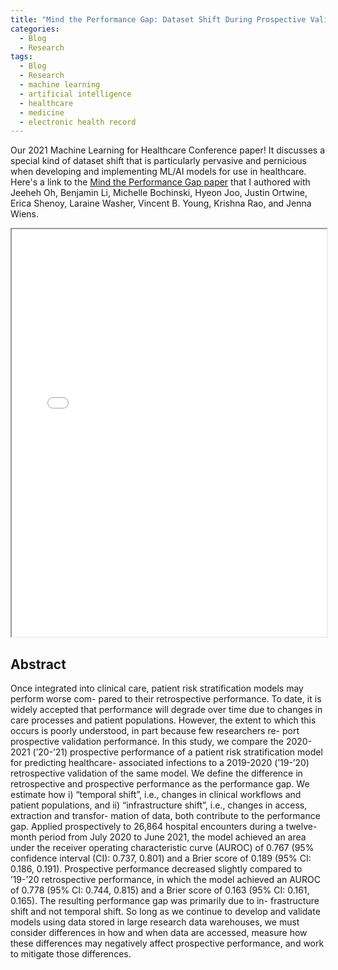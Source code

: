 ```yaml
---
title: "Mind the Performance Gap: Dataset Shift During Prospective Validation"
categories:
  - Blog
  - Research
tags:
  - Blog
  - Research
  - machine learning
  - artificial intelligence
  - healthcare
  - medicine
  - electronic health record
---
```


Our 2021 Machine Learning for Healthcare Conference paper! It discusses a special kind of dataset shift that is particularly pervasive and pernicious when developing and implementing ML/AI models for use in healthcare. Here's a link to the [Mind the Performance Gap paper](https://proceedings.mlr.press/v149/otles21a/otles21a.pdf) that I authored with Jeeheh Oh, Benjamin Li, Michelle Bochinski, Hyeon Joo, Justin Ortwine, Erica Shenoy, Laraine Washer, Vincent B. Young, Krishna Rao, and Jenna Wiens.


<iframe src="{{ site.url }}{{ site.baseurl }}/assets/papers/mind_the_performance_gap.pdf" 
    style="aspect-ratio: 8.5 / 11;"
    width="100%" 
>
</iframe>

## Abstract
Once integrated into clinical care, patient risk stratification models may perform worse com- pared to their retrospective performance. To date, it is widely accepted that performance will degrade over time due to changes in care processes and patient populations. However, the extent to which this occurs is poorly understood, in part because few researchers re- port prospective validation performance. In this study, we compare the 2020-2021 (’20-’21) prospective performance of a patient risk stratification model for predicting healthcare- associated infections to a 2019-2020 (’19-’20) retrospective validation of the same model. We define the difference in retrospective and prospective performance as the performance gap. We estimate how i) “temporal shift”, i.e., changes in clinical workflows and patient populations, and ii) “infrastructure shift”, i.e., changes in access, extraction and transfor- mation of data, both contribute to the performance gap. Applied prospectively to 26,864 hospital encounters during a twelve-month period from July 2020 to June 2021, the model achieved an area under the receiver operating characteristic curve (AUROC) of 0.767 (95% confidence interval (CI): 0.737, 0.801) and a Brier score of 0.189 (95% CI: 0.186, 0.191). Prospective performance decreased slightly compared to ’19-’20 retrospective performance, in which the model achieved an AUROC of 0.778 (95% CI: 0.744, 0.815) and a Brier score of 0.163 (95% CI: 0.161, 0.165). The resulting performance gap was primarily due to in- frastructure shift and not temporal shift. So long as we continue to develop and validate models using data stored in large research data warehouses, we must consider differences in how and when data are accessed, measure how these differences may negatively affect prospective performance, and work to mitigate those differences.
